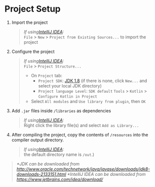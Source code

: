 # Project Setup
1. Import the project
    > _If using[IntelliJ IDEA](https://www.jetbrains.com/idea/download/):_  
    > `File` > `New` > `Project from Existing Sources...` to import the project  
2. Configure the project
    > _If using[IntelliJ IDEA](https://www.jetbrains.com/idea/download/):_  
    > `File` > `Project Structure...`
    > * On `Project` tab:
    >   * `Project SDK`: [JDK 1.8](http://www.oracle.com/technetwork/java/javase/downloads/jdk8-downloads-2133151.html) (if there is none, click `New...` and select your local JDK directory)
    >   * `Project language Level`: `SDK default`
    > `Tools` > `Kotlin` > `Configure Kotlin in Project`
    > * Select `All modules` and `Use library from plugin`, then `OK`
2. Add `.jar` files inside `/libraries` as dependencies
    > _If using[IntelliJ IDEA](https://www.jetbrains.com/idea/download/):_  
    > Right click the library file(s) and select `Add as Library...`
3. After compiling the project, copy the contents of `/resources` into the compiler output directory.
    > _If using[IntelliJ IDEA](https://www.jetbrains.com/idea/download/):_  
    > the default directory name is `/out`.)

> _*JDK can be downloaded from http://www.oracle.com/technetwork/java/javase/downloads/jdk8-downloads-2133151.html_
> _*IntelliJ IDEA can be downloaded from https://www.jetbrains.com/idea/download/_

